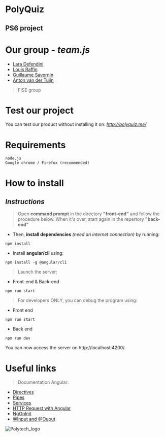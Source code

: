 # PolyQuiz
## PS6 project

# Our group - *team.js*
- [Lara Defendini](https://github.com/Laradefendini)
- [Louis Raffin](https://github.com/LouisR2)
- [Guillaume Savornin](https://github.com/GuillaumeSavornin)
- [Anton van der Tuijn](https://github.com/Anton-vanderTuijn)
> FISE group

# Test our project
You can test our product without installing it on: _http://polyquiz.me/_

# Requirements
```
node.js
Google chrome / Firefox (recommended)
```

# How to install
## _Instructions_
> Open **command prompt** in the directory **"front-end"** and follow the procedure below. When it's over, start again in the repertory **"back-end"**
- Then, **install dependencies** _(need an internet connection)_ by running:
```
npm install
```
- Install **angular/cli** using:
```
npm install -g @angular/cli
```
> Launch the server:
- Front-end & Back-end
```
npm run start
```

>For developers ONLY, you can debug the program using:
- Front end
```
npm run start
```
- Back end
```
npm run dev
```

You can now access the server on http://localhost:4200/.

# Useful links
> Documentation Angular: 
- [Directives](https://angular.io/docs/ts/latest/guide/attribute-directives.html)
- [Pipes](https://angular.io/docs/ts/latest/guide/pipes.html)
- [Services](https://angular.io/docs/ts/latest/tutorial/toh-pt4.html)
- [HTTP Request with Angular](https://angular.io/docs/ts/latest/guide/server-communication.html)
- [NgOnInit](https://angular.io/docs/ts/latest/tutorial/toh-pt4.html#the-ngoninit-lifecycle-hook)
- [@Input and @Ouput](https://angular.io/docs/ts/latest/cookbook/component-communication.html)

![Polytech_logo](http://unice.fr/polytechnice/fr/contenus-riches/images/logos/logo-uns-pns)
